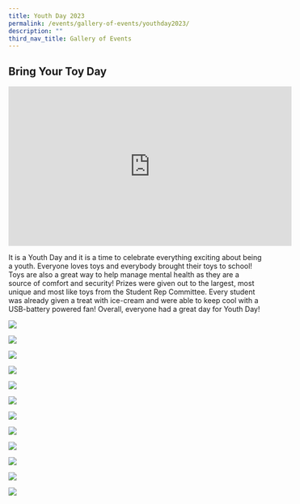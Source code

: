```yaml
---
title: Youth Day 2023
permalink: /events/gallery-of-events/youthday2023/
description: ""
third_nav_title: Gallery of Events
---
```

## Bring Your Toy Day
<iframe allowfullscreen="" allow="accelerometer; autoplay; clipboard-write; encrypted-media; gyroscope; picture-in-picture; web-share" frameborder="0" title="YouTube video player" src="https://www.youtube.com/embed/B2GRw0JfkS4" height="315" width="560"></iframe>

It is a Youth Day and it is a time to celebrate everything exciting about being a youth. Everyone loves toys and everybody brought their toys to school! Toys are also a great way to help manage mental health as they are a source of comfort and security! Prizes were given out to the largest, most unique and most like toys from the Student Rep Committee. Every student was already given a treat with ice-cream and were able to keep cool with a USB-battery powered fan! Overall, everyone had a great day for Youth Day!

![](/images/2023%20youth%20day%2001.jpg)

![](/images/2023%20youth%20day%2003.jpg)

![](/images/2023%20youth%20day%2002.jpg)

![](/images/2023%20youth%20day%2004.jpg)

![](/images/2023%20youth%20day%2006.jpg)

![](/images/2023%20youth%20day%2005.jpg)

![](/images/2023%20youth%20day%2008.jpg)

![](/images/2023%20youth%20day%2007.jpg)

![](/images/2023%20youth%20day%2009.jpg)

![](/images/2023%20youth%20day%2012.jpg)

![](/images/2023%20youth%20day%2011.jpg)

![](/images/2023%20youth%20day%2010.jpg)